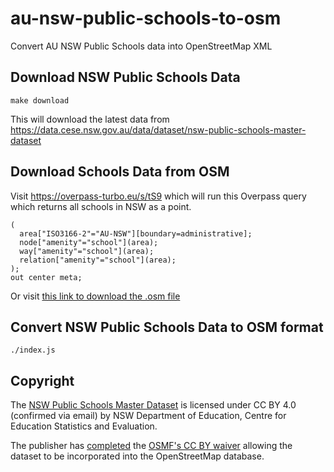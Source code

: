 # au-nsw-public-schools-to-osm

Convert AU NSW Public Schools data into OpenStreetMap XML

## Download NSW Public Schools Data

    make download

This will download the latest data from https://data.cese.nsw.gov.au/data/dataset/nsw-public-schools-master-dataset

## Download Schools Data from OSM

Visit https://overpass-turbo.eu/s/tS9 which will run this Overpass query which returns all schools in NSW as a point.

    (
      area["ISO3166-2"="AU-NSW"][boundary=administrative];
      node["amenity"="school"](area);
      way["amenity"="school"](area);
      relation["amenity"="school"](area);
    );
    out center meta;

Or visit [this link to download the .osm file](https://overpass-api.de/api/interpreter?data=%28%20%0A%20%20area%5B%22ISO3166-2%22%3D%22AU-NSW%22%5D%5Bboundary%3Dadministrative%5D%3B%0A%20%20node%5B%22amenity%22%3D%22school%22%5D%28area%29%3B%0A%20%20way%5B%22amenity%22%3D%22school%22%5D%28area%29%3B%0A%20%20relation%5B%22amenity%22%3D%22school%22%5D%28area%29%3B%0A%0A%29%3B%0Aout%20center%20meta%3B)

## Convert NSW Public Schools Data to OSM format

    ./index.js

## Copyright

The [NSW Public Schools Master Dataset](https://data.cese.nsw.gov.au/data/dataset/nsw-public-schools-master-dataset) is licensed under CC BY 4.0 (confirmed via email) by NSW Department of Education, Centre for Education Statistics and Evaluation.

The publisher has [completed](https://wiki.openstreetmap.org/wiki/File:CESE_NSW_AU_MasterSchools.pdf) the [OSMF's CC BY waiver](https://blog.openstreetmap.org/2017/03/17/use-of-cc-by-data/) allowing the dataset to be incorporated into the OpenStreetMap database.
